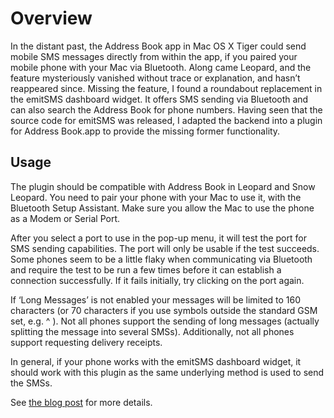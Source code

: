 Overview
========
In the distant past, the Address Book app in Mac OS X Tiger could send mobile SMS messages directly from within the app, if you paired your mobile phone with your Mac via Bluetooth. Along came Leopard, and the feature mysteriously vanished without trace or explanation, and hasn’t reappeared since. Missing the feature, I found a roundabout replacement in the emitSMS dashboard widget. It offers SMS sending via Bluetooth and can also search the Address Book for phone numbers. Having seen that the source code for emitSMS was released, I adapted the backend into a plugin for Address Book.app to provide the missing former functionality.

Usage
-----
The plugin should be compatible with Address Book in Leopard and Snow Leopard. You need to pair your phone with your Mac to use it, with the Bluetooth Setup Assistant. Make sure you allow the Mac to use the phone as a Modem or Serial Port.

After you select a port to use in the pop-up menu, it will test the port for SMS sending capabilities. The port will only be usable if the test succeeds. Some phones seem to be a little flaky when communicating via Bluetooth and require the test to be run a few times before it can establish a connection successfully. If it fails initially, try clicking on the port again.

If ‘Long Messages’ is not enabled your messages will be limited to 160 characters (or 70 characters if you use symbols outside the standard GSM set, e.g. ^ ). Not all phones support the sending of long messages (actually splitting the message into several SMSs). Additionally, not all phones support requesting delivery receipts.

In general, if your phone works with the emitSMS dashboard widget, it should work with this plugin as the same underlying method is used to send the SMSs. 

See [the blog post](http://sigmaris.info/blog/?page_id=60) for more details.

